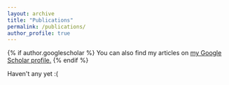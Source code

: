 ```yaml
---
layout: archive
title: "Publications"
permalink: /publications/
author_profile: true
---
```


{% if author.googlescholar %}
  You can also find my articles on <u><a href="{{author.googlescholar}}">my Google Scholar profile</a>.</u>
{% endif %}

Haven't any yet :(

<!-- {% include base_path %}

{% for post in site.publications reversed %}
  {% include archive-single.html %}
{% endfor %} -->
